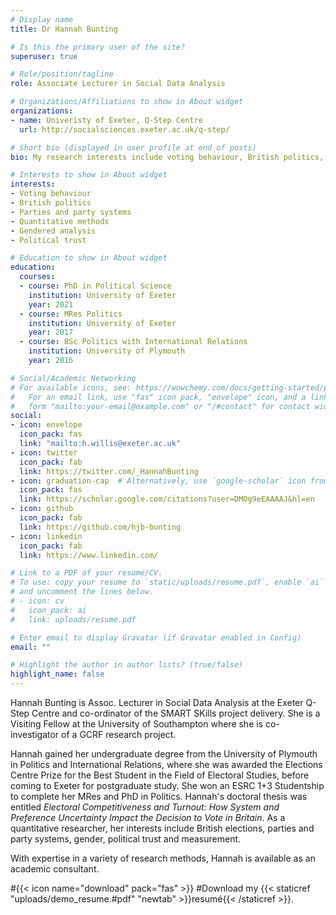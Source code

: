 ```yaml
---
# Display name
title: Dr Hannah Bunting

# Is this the primary user of the site?
superuser: true

# Role/position/tagline
role: Associate Lecturer in Social Data Analysis

# Organizations/Affiliations to show in About widget
organizations:
- name: Univeristy of Exeter, Q-Step Centre
  url: http://socialsciences.exeter.ac.uk/q-step/ 

# Short bio (displayed in user profile at end of posts)
bio: My research interests include voting behaviour, British politics, quantitative methods and gendered analysis.

# Interests to show in About widget
interests:
- Voting behaviour
- British politics
- Parties and party systems
- Quantitative methods
- Gendered analysis
- Political trust

# Education to show in About widget
education:
  courses:
  - course: PhD in Political Science
    institution: University of Exeter
    year: 2021
  - course: MRes Politics
    institution: University of Exeter
    year: 2017
  - course: BSc Politics with International Relations
    institution: University of Plymouth
    year: 2016

# Social/Academic Networking
# For available icons, see: https://wowchemy.com/docs/getting-started/page-builder/#icons
#   For an email link, use "fas" icon pack, "envelope" icon, and a link in the
#   form "mailto:your-email@example.com" or "/#contact" for contact widget.
social:
- icon: envelope
  icon_pack: fas
  link: "mailto:h.willis@exeter.ac.uk"
- icon: twitter
  icon_pack: fab
  link: https://twitter.com/_HannahBunting
- icon: graduation-cap  # Alternatively, use `google-scholar` icon from `ai` icon pack
  icon_pack: fas
  link: https://scholar.google.com/citations?user=DMOg9eEAAAAJ&hl=en
- icon: github
  icon_pack: fab
  link: https://github.com/hjb-bunting
- icon: linkedin
  icon_pack: fab
  link: https://www.linkedin.com/

# Link to a PDF of your resume/CV.
# To use: copy your resume to `static/uploads/resume.pdf`, enable `ai` icons in `params.toml`, 
# and uncomment the lines below.
# - icon: cv
#   icon_pack: ai
#   link: uploads/resume.pdf

# Enter email to display Gravatar (if Gravatar enabled in Config)
email: ""

# Highlight the author in author lists? (true/false)
highlight_name: false
---
```


Hannah Bunting is Assoc. Lecturer in Social Data Analysis at the Exeter Q-Step Centre and co-ordinator of the SMART SKills project delivery. She is a Visiting Fellow at the University of Southampton where she is co-investigator of a GCRF research project.

Hannah gained her undergraduate degree from the University of Plymouth in Politics and International Relations, where she was awarded the Elections Centre Prize for the Best Student in the Field of Electoral Studies, before coming to Exeter for postgraduate study. She won an ESRC 1+3 Studentship to complete her MRes and PhD in Politics. Hannah's doctoral thesis was entitled _Electoral Competitiveness and Turnout: How System and Preference Uncertainty Impact the Decision to Vote in Britain_. As a quantitative researcher, her interests include British elections, parties and party systems, gender, political trust and measurement. 

With expertise in a variety of research methods, Hannah is available as an academic consultant. 

#{{< icon name="download" pack="fas" >}} #Download my {{< staticref "uploads/demo_resume.#pdf" "newtab" >}}resumé{{< /staticref >}}.
